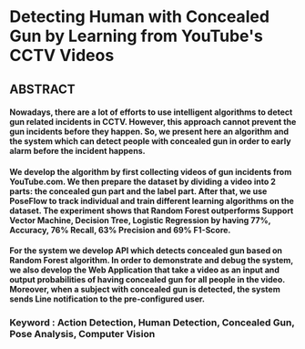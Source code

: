 # Detecting Human with Concealed Gun by Learning from YouTube's CCTV Videos

## ABSTRACT
####  Nowadays, there are a lot of efforts to use intelligent algorithms to detect gun related incidents in CCTV. However, this approach cannot prevent the gun incidents before they happen. So, we present here an algorithm and the system which can detect people with concealed gun in order to early alarm before the incident happens.
####  We develop the algorithm by first collecting videos of gun incidents from YouTube.com. We then prepare the dataset by dividing a video into 2 parts: the concealed gun part and the label part. After that, we use PoseFlow to track individual and train different learning algorithms on the dataset. The experiment shows that Random Forest outperforms Support Vector Machine, Decision Tree, Logistic Regression by having 77%, Accuracy, 76% Recall, 63% Precision and 69% F1-Score. 
####  For the system we develop API which detects concealed gun based on Random Forest algorithm. In order to demonstrate and debug the system, we also develop the Web Application that take a video as an input and output probabilities of having concealed gun for all people in the video. Moreover, when a subject with concealed gun is detected, the system sends Line notification to the pre-configured user.
### Keyword : Action Detection, Human Detection, Concealed Gun, Pose Analysis, Computer Vision

